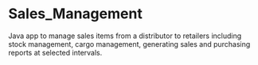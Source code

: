 # Sales_Management
Java app to manage sales items from a distributor to retailers including stock management, cargo management, generating sales and purchasing reports at selected intervals.
